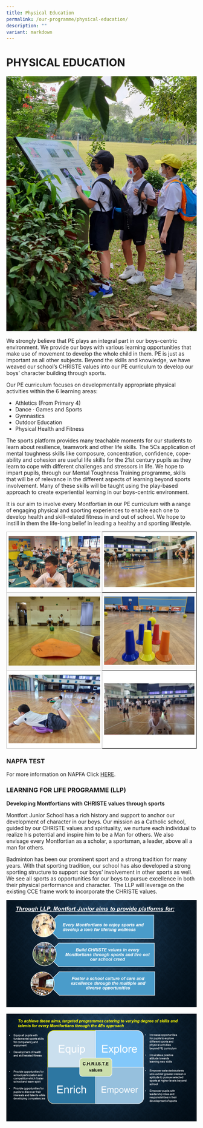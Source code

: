 ```yaml
---
title: Physical Education
permalink: /our-programme/physical-education/
description: ""
variant: markdown
---
```

# **PHYSICAL EDUCATION**

![](/images/Main%20Pic.jpg)

We strongly believe that PE plays an integral part in our boys-centric environment. We provide our boys with various learning opportunities that make use of movement to develop the whole child in them. PE is just as important as all other subjects. Beyond the skills and knowledge, we have weaved our school’s CHRISTE values into our PE curriculum to develop our boys’ character building through sports.  
  
Our PE curriculum focuses on developmentally appropriate physical activities within the 6 learning areas:  

*   Athletics (From Primary 4)
*   Dance · Games and Sports
*   Gymnastics
*   Outdoor Education
*   Physical Health and Fitness

  
The sports platform provides many teachable moments for our students to learn about resilience, teamwork and other life skills. The 5Cs application of mental toughness skills like composure, concentration, confidence, cope-ability and cohesion are useful life skills for the 21st century pupils as they learn to cope with different challenges and stressors in life. We hope to impart pupils, through our Mental Toughness Training programme, skills that will be of relevance in the different aspects of learning beyond sports involvement. Many of these skills will be taught using the play-based approach to create experiential learning in our boys-centric environment.  
  
It is our aim to involve every Montfortian in our PE curriculum with a range of engaging physical and sporting experiences to enable each one to develop health and skill-related fitness in and out of school. We hope to instill in them the life-long belief in leading a healthy and sporting lifestyle.

<table style="border-collapse:collapse;border-spacing:0" class="tg"><thead><tr><th style="background-color:#FFF;border-color:#c0c0c0;border-style:solid;border-width:1px;color:#222;font-family:Arial, sans-serif;font-size:14px;font-weight:normal;overflow:hidden;padding:10px 5px;text-align:center;vertical-align:top;word-break:normal"><img src="/images/20210719_090911.jpg" alt="20210719_090911.jpg" width="361"></th><th style="background-color:#FFF;border-color:black;border-style:solid;border-width:1px;color:#222;font-family:Arial, sans-serif;font-size:14px;font-weight:normal;overflow:hidden;padding:10px 5px;text-align:center;vertical-align:top;word-break:normal"><img src="/images/20210726_091659.jpg" alt="20210726_091659.jpg" width="357"></th></tr></thead><tbody><tr><td style="background-color:#F8F8F8;border-color:#c0c0c0;border-style:solid;border-width:1px;color:#222;font-family:Arial, sans-serif;font-size:14px;overflow:hidden;padding:10px 5px;text-align:center;vertical-align:top;word-break:normal"><img src="/images/20211101_092210.jpg" alt="20211101_092210.jpg" width="361"></td><td style="background-color:#F8F8F8;border-color:black;border-style:solid;border-width:1px;color:#222;font-family:Arial, sans-serif;font-size:14px;overflow:hidden;padding:10px 5px;text-align:center;vertical-align:top;word-break:normal"><img src="/images/20211101_120218.jpg" alt="20211101_120218.jpg" width="357"></td></tr><tr><td style="background-color:#FFF;border-color:#c0c0c0;border-style:solid;border-width:1px;color:#222;font-family:Arial, sans-serif;font-size:14px;overflow:hidden;padding:10px 5px;text-align:center;vertical-align:top;word-break:normal"><img src="/images/20211108_091822.jpg" alt="20211108_091822.jpg" width="361"></td><td style="background-color:#FFF;border-color:black;border-style:solid;border-width:1px;color:#222;font-family:Arial, sans-serif;font-size:14px;overflow:hidden;padding:10px 5px;text-align:center;vertical-align:middle;word-break:normal"><span style="color:#222;background-color:#FFF"> </span><img src="/images/Our%20boys%20showing%20off%20their%20moves.jpg" alt="Our boys showing off their moves.jpg" width="357"></td></tr></tbody></table>

### NAPFA TEST  

For more information on NAPFA Click&nbsp;[HERE](/files/MJS_NAPHA_test.pdf).

### LEARNING FOR LIFE PROGRAMME (LLP)

**Developing Montfortians with CHRISTE values through sports**  
  
Montfort Junior School has a rich history and support to anchor our development of character in our boys. Our mission as a Catholic school, guided by our CHRISTE values and spirituality, we nurture each individual to realize his potential and inspire him to be a Man for others. We also envisage every Montfortian as a scholar, a sportsman, a leader, above all a man for others. &nbsp;  
  
Badminton has been our prominent sport and a strong tradition for many years. With that sporting tradition, our school has also developed a strong sporting structure to support our boys’ involvement in other sports as well. We see all sports as opportunities for our boys to pursue excellence in both their physical performance and character. &nbsp;The LLP will leverage on the existing CCE frame work to incorporate the CHRISTE values.

![](/images/LLP_1.png)

![](/images/LLP_2.png)